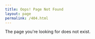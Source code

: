 ```yaml
---
title: Oops! Page Not Found
layout: page
permalink: /404.html
---
```


The page you're looking for does not exist.
